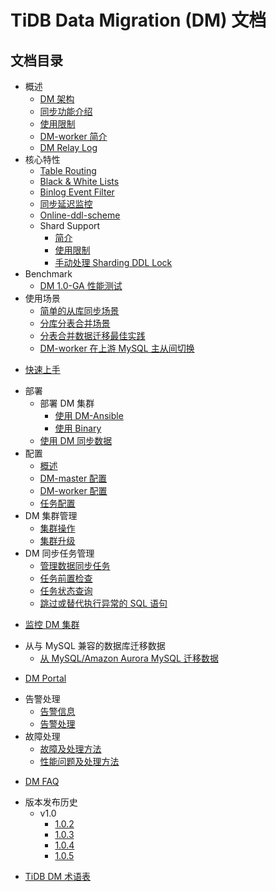# TiDB Data Migration (DM) 文档

<!-- markdownlint-disable MD007 -->
<!-- markdownlint-disable MD032 -->

## 文档目录

+ 概述
  - [DM 架构](overview.md)
  - [同步功能介绍](overview.md#同步功能介绍)
  - [使用限制](overview.md#使用限制)
  - [DM-worker 简介](dm-worker-intro.md)
  - [DM Relay Log](relay-log.md)
+ 核心特性
  - [Table Routing](feature-overview.md#table-routing)
  - [Black & White Lists](feature-overview.md#black--white-table-lists)
  - [Binlog Event Filter](feature-overview.md#binlog-event-filter)
  - [同步延迟监控](feature-overview.md#同步延迟监控)
  - [Online-ddl-scheme](feature-online-ddl-scheme.md)
  + Shard Support
    - [简介](feature-shard-merge.md)
    - [使用限制](feature-shard-merge.md#使用限制)
    - [手动处理 Sharding DDL Lock](feature-manually-handling-sharding-ddl-locks.md)
+ Benchmark
  - [DM 1.0-GA 性能测试](benchmark-v1.0-ga.md)
+ 使用场景
  - [简单的从库同步场景](usage-scenario-simple-replication.md)
  - [分库分表合并场景](usage-scenario-shard-merge.md)
  - [分表合并数据迁移最佳实践](shard-merge-best-practices.md)
  - [DM-worker 在上游 MySQL 主从间切换](usage-scenario-master-slave-switch.md)
- [快速上手](get-started.md)
+ 部署
  + 部署 DM 集群
    - [使用 DM-Ansible](deploy-a-dm-cluster-using-ansible.md)
    - [使用 Binary](deploy-a-dm-cluster-using-binary.md)
  + [使用 DM 同步数据](replicate-data-using-dm.md)
+ 配置
  - [概述](config-overview.md)
  - [DM-master 配置](dm-master-configuration-file.md)
  - [DM-worker 配置](dm-worker-configuration-file.md)
  - [任务配置](task-configuration-file.md)
+ DM 集群管理
  - [集群操作](cluster-operations.md)
  - [集群升级](dm-upgrade.md)
+ DM 同步任务管理
  - [管理数据同步任务](manage-replication-tasks.md)
  - [任务前置检查](precheck.md)
  - [任务状态查询](query-status.md)
  - [跳过或替代执行异常的 SQL 语句](skip-or-replace-abnormal-sql-statements.md)
- [监控 DM 集群](monitor-a-dm-cluster.md)
+ 从与 MySQL 兼容的数据库迁移数据
  - [从 MySQL/Amazon Aurora MySQL 迁移数据](migrate-from-mysql-aurora.md)
- [DM Portal](dm-portal.md)
+ 告警处理
  - [告警信息](alert-rules.md)
  - [告警处理](handle-alerts.md)
+ 故障处理
  - [故障及处理方法](error-handling.md)
  - [性能问题及处理方法](handle-performance-issues.md)
- [DM FAQ](faq.md)
+ 版本发布历史
  + v1.0
    - [1.0.2](releases/1.0.2.md)
    - [1.0.3](releases/1.0.3.md)
    - [1.0.4](releases/1.0.4.md)
    - [1.0.5](releases/1.0.5.md)
- [TiDB DM 术语表](glossary.md)
